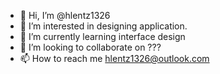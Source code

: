- 👋 Hi, I’m @hlentz1326
- 👀 I’m interested in designing application.
- 🌱 I’m currently learning interface design
- 💞️ I’m looking to collaborate on ???
- 📫 How to reach me hlentz1326@outlook.com


<!---
hlentz1326/hlentz1326 is a ✨ special ✨ repository because its `README.md` (this file) appears on your GitHub profile.
You can click the Preview link to take a look at your changes.
--->
